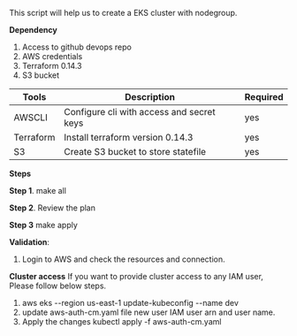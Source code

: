 This script will help us to create a EKS cluster with nodegroup.

**Dependency**

  1. Access to github devops repo
  2. AWS credentials
  3. Terraform 0.14.3
  4. S3 bucket

| Tools | Description | Required
| ------ | ------ | ------ |
| AWSCLI | Configure cli with access and secret keys | yes |
| Terraform | Install terraform version 0.14.3 | yes |
| S3 | Create S3 bucket to store statefile | yes |

**Steps** 

**Step 1**. make all

**Step 2**. Review the plan

**Step 3**  make apply


**Validation**: 

  1. Login to AWS and check the resources and connection.

**Cluster access**
If you want to provide cluster access to any IAM user, Please follow below steps.

  1. aws eks --region us-east-1 update-kubeconfig --name dev
  2. update aws-auth-cm.yaml file new user IAM user arn and user name.
  3. Apply the changes
  kubectl apply -f aws-auth-cm.yaml 
